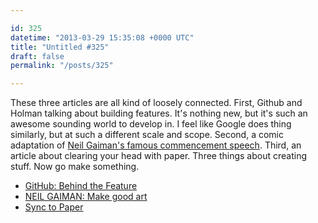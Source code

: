 ```yaml
---

id: 325
datetime: "2013-03-29 15:35:08 +0000 UTC"
title: "Untitled #325"
draft: false
permalink: "/posts/325"

---
```


These three articles are all kind of loosely connected. First, Github and Holman talking about building features. It's nothing new, but it's such an awesome sounding world to develop in. I feel like Google does thing similarly, but at such a different scale and scope. Second, a comic adaptation of [Neil Gaiman's famous commencement speech](https://vimeo.com/42372767). Third, an article about clearing your head with paper. Three things about creating stuff. Now go make something. 

 
 * [GitHub: Behind the Feature](http://zachholman.com/talk/github-behind-the-feature/)
 * [NEIL GAIMAN: Make good art](http://zenpencils.com/comic/50-neil-gaiman-make-good-art/)
 * [Sync to Paper](http://robertgreiner.com/2013/03/sync-to-paper/)


